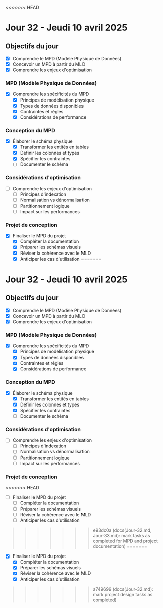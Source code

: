 <<<<<<< HEAD
# Jour 32 - Jeudi 10 avril 2025

## Objectifs du jour

- [x] Comprendre le MPD (Modèle Physique de Données)
- [x] Concevoir un MPD à partir du MLD
- [x] Comprendre les enjeux d'optimisation

### MPD (Modèle Physique de Données)

- [x] Comprendre les spécificités du MPD
  - [x] Principes de modélisation physique
  - [x] Types de données disponibles
  - [x] Contraintes et règles
  - [x] Considérations de performance

### Conception du MPD

- [x] Élaborer le schéma physique
  - [x] Transformer les entités en tables
  - [x] Définir les colonnes et types
  - [x] Spécifier les contraintes
  - [ ] Documenter le schéma

### Considérations d'optimisation

- [ ] Comprendre les enjeux d'optimisation
  - [ ] Principes d'indexation
  - [ ] Normalisation vs dénormalisation
  - [ ] Partitionnement logique
  - [ ] Impact sur les performances

### Projet de conception

- [x] Finaliser le MPD du projet
  - [x] Compléter la documentation
  - [x] Préparer les schémas visuels
  - [x] Réviser la cohérence avec le MLD
  - [x] Anticiper les cas d'utilisation
=======
# Jour 32 - Jeudi 10 avril 2025

## Objectifs du jour

- [x] Comprendre le MPD (Modèle Physique de Données)
- [x] Concevoir un MPD à partir du MLD
- [x] Comprendre les enjeux d'optimisation

### MPD (Modèle Physique de Données)

- [x] Comprendre les spécificités du MPD
  - [x] Principes de modélisation physique
  - [x] Types de données disponibles
  - [x] Contraintes et règles
  - [x] Considérations de performance

### Conception du MPD

- [x] Élaborer le schéma physique
  - [x] Transformer les entités en tables
  - [x] Définir les colonnes et types
  - [x] Spécifier les contraintes
  - [ ] Documenter le schéma

### Considérations d'optimisation

- [ ] Comprendre les enjeux d'optimisation
  - [ ] Principes d'indexation
  - [ ] Normalisation vs dénormalisation
  - [ ] Partitionnement logique
  - [ ] Impact sur les performances

### Projet de conception

<<<<<<< HEAD
- [ ] Finaliser le MPD du projet
  - [ ] Compléter la documentation
  - [ ] Préparer les schémas visuels
  - [ ] Réviser la cohérence avec le MLD
  - [ ] Anticiper les cas d'utilisation
>>>>>>> e93dc0a (docs(Jour-32.md, Jour-33.md): mark tasks as completed for MPD and project documentation)
=======
- [x] Finaliser le MPD du projet
  - [x] Compléter la documentation
  - [x] Préparer les schémas visuels
  - [x] Réviser la cohérence avec le MLD
  - [x] Anticiper les cas d'utilisation
>>>>>>> a749699 (docs(Jour-32.md): mark project design tasks as completed)
